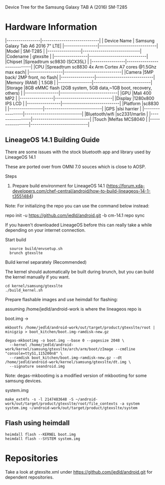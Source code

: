 Device Tree for the Samsung Galaxy TAB A (2016) SM-T285

Hardware Information
====================

|-----------------|-----------------------------|
| Device Name     | Samsung Galaxy Tab A6 2016 7" LTE|
|-----------------|-----------------------------|
|Model            | SM-T285                     |
|-----------------|-----------------------------|
|Codename         | gtexslte                    |
|-----------------|-----------------------------|
|Chipset          |Spreadtrum sc9830 (SCX35L)   |
|-----------------|-----------------------------|
|CPU              |Spreadtrum sc8830 4x Arm Cortex A7 cores @1.5Ghz max each|
|-----------------|-----------------------------|
|Camera           |5MP back/ 2MP front, no flash|
|-----------------|-----------------------------|
|Memory (RAM)     | 1.5GB                       |
|-----------------|-----------------------------|
|Storage          |8GB eMMC flash (2GB system, 5GB data,~1GB boot, recovery, others) |
|-----------------|-----------------------------|
|GPU              |Mali 400 MP2                 |
|-----------------|-----------------------------|
|Display          |1280x800 IPS LCD             |
|-----------------|-----------------------------|
|Platform         |sc8830                       |
|-----------------|-----------------------------|
|GPS              |slsi harrier                 |
|-----------------|-----------------------------|
|Bluetooth/wifi   |sc2331/marlin                |
|-----------------|-----------------------------|
|Touch            |Melfas MCS8040               |
|-----------------|-----------------------------|

LineageOS 14.1 Building Guide
------------------------------

There are some issues with the stock bluetooth app and library used by LineageOS 14.1

These are ported over from OMNI 7.0 souces which is close to AOSP.

Steps

1. Prepare build environment for LineageOS 14.1 (https://forum.xda-developers.com/chef-central/android/how-to-build-lineageos-14-1-t3551484)

Note: For initializing the repo you can use the command below instead:

 repo init -u https://github.com/jedld/android.git -b cm-14.1
 repo sync
 
If you haven't downloaded LineageOS before this can really take a while depending on your internet connection.

Start build

```
  source build/envsetup.sh
  brunch gtexslte
```

Build kernel separately (Recommended)

The kernel should automatically be built during brunch, but you can build the kernel manually if you want.

```
cd kernel/samsung/gtexslte
./build_kernel.sh
```

Prepare flashable images and use heimdall for flashing:

assuming /home/jedld/android-work is where the lineageos repo is

boot.img ->

```
mkbootfs /home/jedld/android-work/out/target/product/gtexslte/root | minigzip > boot_kitchen/boot.img-ramdisk-new.gz

degas-mkbootimg -o boot.img --base 0 --pagesize 2048 \
  --kernel /home/jedld/android-work/kernel/samsung/gtexslte/arch/arm/boot/zImage --cmdline "console=ttyS1,115200n8" \
  --ramdisk boot_kitchen/boot.img-ramdisk-new.gz --dt /home/jedld/android-work/kernel/samsung/gtexslte/dt.img \
  --signature seandroid.img
```

Note: degas-mkbootimg is a modified version of mkbootimg for some samsung devices.

system.img
```
make_ext4fs -s -l 2147483648 -S ~/android-work/out/target/product/gtexslte/root/file_contexts -a system system.img ~/android-work/out/target/product/gtexslte/system
```

Flash using heimdall
--------------------

```
heimdall flash --KERNEL boot.img
heimdall flash --SYSTEM system.img
```

Repositories
============

Take a look at gtexslte.xml under https://github.com/jedld/android.git for dependent repositories.
